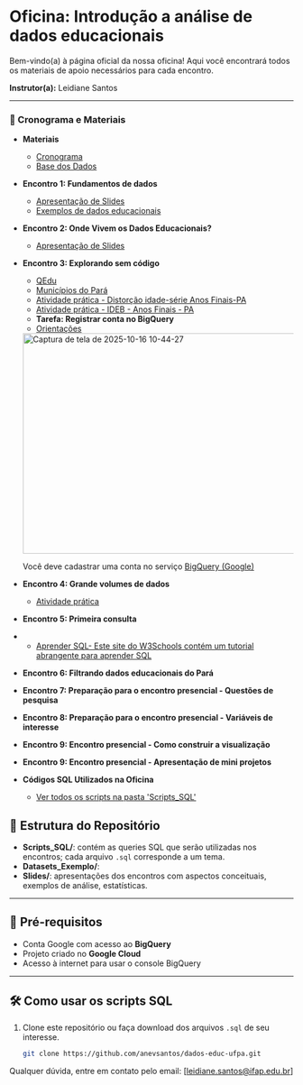 # Oficina: Introdução a análise de dados educacionais

Bem-vindo(a) à página oficial da nossa oficina! Aqui você encontrará todos os materiais de apoio necessários para cada encontro.

**Instrutor(a):** Leidiane Santos

---

### 📅 Cronograma e Materiais
* **Materiais**
    * [Cronograma](cronograma_oficina_dados.pdf)
    * [Base dos Dados](https://basedosdados.org/)    

* **Encontro 1: Fundamentos de dados**
    * [Apresentação de Slides](mod1_1.pdf)
    * [Exemplos de dados educacionais](apoio_mod1.pdf) 
    
* **Encontro 2: Onde Vivem os Dados Educacionais?**
    * [Apresentação de Slides](mod1_2.pdf)
   
* **Encontro 3: Explorando sem código**
   *  [QEdu](https://qedu.org.br/)
   *  [Municípios do Pará](municipios_pa.xlsx)
   *  [Atividade prática - Distorção idade-série Anos Finais-PA](distorcao_idade_serie_pa_2023-AF.xlsx)
   *  [Atividade prática - IDEB - Anos Finais - PA](ideb_territorios-15-2023-AF.xlsx)
   *  **Tarefa: Registrar conta no BigQuery**
   * [Orientações](https://basedosdados.org/docs/access_data_bq)
     

   <img width="1136" height="391" alt="Captura de tela de 2025-10-16 10-44-27" src="https://github.com/user-attachments/assets/38305027-a7e7-455b-9a73-d4c39f9d6958" />

  Você deve cadastrar uma conta no serviço [BigQuery (Google)](https://console.cloud.google.com) 

* **Encontro 4: Grande volumes de dados**
   *  [Atividade prática](scripts)

* **Encontro 5: Primeira consulta**
* * [Aprender SQL- Este site do W3Schools contém um tutorial abrangente para aprender SQL](https://www.w3schools.com/sql/default.asp)
    
* **Encontro 6: Filtrando dados educacionais do Pará**

* **Encontro 7: Preparação para o encontro presencial - Questões de pesquisa**

* **Encontro 8: Preparação para o encontro presencial - Variáveis de interesse**

* **Encontro 9: Encontro presencial - Como construir a visualização**

* **Encontro 9: Encontro presencial - Apresentação de mini projetos**

* **Códigos SQL Utilizados na Oficina**
    * [Ver todos os scripts na pasta 'Scripts_SQL'](scripts)

## 📂 Estrutura do Repositório

- **Scripts_SQL/**: contém as queries SQL que serão utilizadas nos encontros; cada arquivo `.sql` corresponde a um tema.  
- **Datasets_Exemplo/**:   
- **Slides/**: apresentações dos encontros com aspectos conceituais, exemplos de análise, estatísticas.  

---

## 🔧 Pré-requisitos

- Conta Google com acesso ao **BigQuery**  
- Projeto criado no **Google Cloud**  
- Acesso à internet para usar o console BigQuery  

---

## 🛠️ Como usar os scripts SQL

1. Clone este repositório ou faça download dos arquivos `.sql` de seu interesse.  
   ```bash
   git clone https://github.com/anevsantos/dados-educ-ufpa.git


Qualquer dúvida, entre em contato pelo email: [leidiane.santos@ifap.edu.br]
